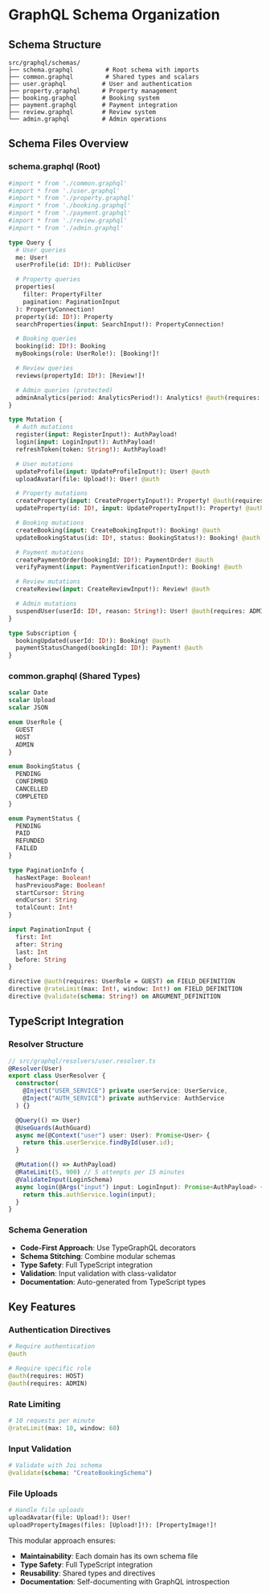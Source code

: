 # GraphQL Schema Organization

## Schema Structure

```
src/graphql/schemas/
├── schema.graphql         # Root schema with imports
├── common.graphql         # Shared types and scalars
├── user.graphql          # User and authentication
├── property.graphql      # Property management
├── booking.graphql       # Booking system
├── payment.graphql       # Payment integration
├── review.graphql        # Review system
└── admin.graphql         # Admin operations
```

## Schema Files Overview

### schema.graphql (Root)

```graphql
#import * from './common.graphql'
#import * from './user.graphql'
#import * from './property.graphql'
#import * from './booking.graphql'
#import * from './payment.graphql'
#import * from './review.graphql'
#import * from './admin.graphql'

type Query {
  # User queries
  me: User!
  userProfile(id: ID!): PublicUser

  # Property queries
  properties(
    filter: PropertyFilter
    pagination: PaginationInput
  ): PropertyConnection!
  property(id: ID!): Property
  searchProperties(input: SearchInput!): PropertyConnection!

  # Booking queries
  booking(id: ID!): Booking
  myBookings(role: UserRole!): [Booking!]!

  # Review queries
  reviews(propertyId: ID!): [Review!]!

  # Admin queries (protected)
  adminAnalytics(period: AnalyticsPeriod!): Analytics! @auth(requires: ADMIN)
}

type Mutation {
  # Auth mutations
  register(input: RegisterInput!): AuthPayload!
  login(input: LoginInput!): AuthPayload!
  refreshToken(token: String!): AuthPayload!

  # User mutations
  updateProfile(input: UpdateProfileInput!): User! @auth
  uploadAvatar(file: Upload!): User! @auth

  # Property mutations
  createProperty(input: CreatePropertyInput!): Property! @auth(requires: HOST)
  updateProperty(id: ID!, input: UpdatePropertyInput!): Property! @auth

  # Booking mutations
  createBooking(input: CreateBookingInput!): Booking! @auth
  updateBookingStatus(id: ID!, status: BookingStatus!): Booking! @auth

  # Payment mutations
  createPaymentOrder(bookingId: ID!): PaymentOrder! @auth
  verifyPayment(input: PaymentVerificationInput!): Booking! @auth

  # Review mutations
  createReview(input: CreateReviewInput!): Review! @auth

  # Admin mutations
  suspendUser(userId: ID!, reason: String!): User! @auth(requires: ADMIN)
}

type Subscription {
  bookingUpdated(userId: ID!): Booking! @auth
  paymentStatusChanged(bookingId: ID!): Payment! @auth
}
```

### common.graphql (Shared Types)

```graphql
scalar Date
scalar Upload
scalar JSON

enum UserRole {
  GUEST
  HOST
  ADMIN
}

enum BookingStatus {
  PENDING
  CONFIRMED
  CANCELLED
  COMPLETED
}

enum PaymentStatus {
  PENDING
  PAID
  REFUNDED
  FAILED
}

type PaginationInfo {
  hasNextPage: Boolean!
  hasPreviousPage: Boolean!
  startCursor: String
  endCursor: String
  totalCount: Int!
}

input PaginationInput {
  first: Int
  after: String
  last: Int
  before: String
}

directive @auth(requires: UserRole = GUEST) on FIELD_DEFINITION
directive @rateLimit(max: Int!, window: Int!) on FIELD_DEFINITION
directive @validate(schema: String!) on ARGUMENT_DEFINITION
```

## TypeScript Integration

### Resolver Structure

```typescript
// src/graphql/resolvers/user.resolver.ts
@Resolver(User)
export class UserResolver {
  constructor(
    @Inject("USER_SERVICE") private userService: UserService,
    @Inject("AUTH_SERVICE") private authService: AuthService
  ) {}

  @Query(() => User)
  @UseGuards(AuthGuard)
  async me(@Context("user") user: User): Promise<User> {
    return this.userService.findById(user.id);
  }

  @Mutation(() => AuthPayload)
  @RateLimit(5, 900) // 5 attempts per 15 minutes
  @ValidateInput(LoginSchema)
  async login(@Args("input") input: LoginInput): Promise<AuthPayload> {
    return this.authService.login(input);
  }
}
```

### Schema Generation

- **Code-First Approach**: Use TypeGraphQL decorators
- **Schema Stitching**: Combine modular schemas
- **Type Safety**: Full TypeScript integration
- **Validation**: Input validation with class-validator
- **Documentation**: Auto-generated from TypeScript types

## Key Features

### Authentication Directives

```graphql
# Require authentication
@auth

# Require specific role
@auth(requires: HOST)
@auth(requires: ADMIN)
```

### Rate Limiting

```graphql
# 10 requests per minute
@rateLimit(max: 10, window: 60)
```

### Input Validation

```graphql
# Validate with Joi schema
@validate(schema: "CreateBookingSchema")
```

### File Uploads

```graphql
# Handle file uploads
uploadAvatar(file: Upload!): User!
uploadPropertyImages(files: [Upload!]!): [PropertyImage!]!
```

This modular approach ensures:

- **Maintainability**: Each domain has its own schema file
- **Type Safety**: Full TypeScript integration
- **Reusability**: Shared types and directives
- **Documentation**: Self-documenting with GraphQL introspection
